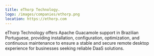 ```yaml
---
title: eThorp Technology.
logo: /images/companies/ethorp.png
location: https://ethorp.com
---
```


eThorp Technology offers Apache Guacamole support in Brazilian Portuguese, providing installation, configuration, optimization, and continuous maintenance to ensure a stable and secure remote desktop experience for businesses seeking reliable DaaS solutions.
